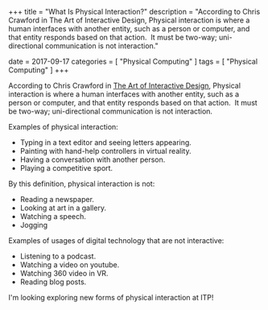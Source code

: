 +++
title = "What Is Physical Interaction?"
description = "According to Chris Crawford in The Art of Interactive Design, Physical interaction is where a human interfaces with another entity, such as a person or computer, and that entity responds based on that action.  It must be two-way; uni-directional communication is not interaction."

date = 2017-09-17
categories = [
  "Physical Computing"
]
tags = [
  "Physical Computing"
]
+++

According to Chris Crawford in [The Art of Interactive Design](https://itp.nyu.edu/~ym349/pc/theartofinteractivedesign.pdf), Physical interaction is where a human interfaces with another entity, such as a person or computer, and that entity responds based on that action.  It must be two-way; uni-directional communication is not interaction.

Examples of physical interaction:

* Typing in a text editor and seeing letters appearing.
* Painting with hand-help controllers in virtual reality.
* Having a conversation with another person.
* Playing a competitive sport.

By this definition, physical interaction is not:

* Reading a newspaper.
* Looking at art in a gallery.
* Watching a speech.
* Jogging

Examples of usages of digital technology that are not interactive:

* Listening to a podcast.
* Watching a video on youtube.
* Watching 360 video in VR.
* Reading blog posts.

 I'm looking exploring new forms of physical interaction at ITP!

